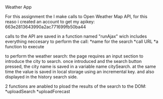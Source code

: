 Weather App

For this assignment the I make calls to Open Weather Map API, for this reaso i created an account to get my apikey: 663e2813643990a2ac771699fb50ba44

calls to the API are saved in a function named "runAjax" wich includes everything neccesary to perform the call: 
*name for the search
*call URL
*a function to execute

to perform the weather search:
the page requires an input section to introduce the city to search.
once introduced and the search button pressed, the city name is saved in a variable name citySearch.
at the same time the value is saved in local storage using an incremental key.
and also displayed in the history search side.

2 functions are anabled to pload the results of the search to the DOM:
*uploadSearch
*uploadForecast
